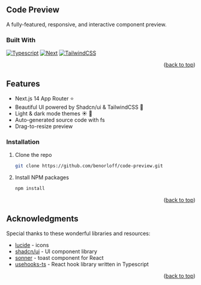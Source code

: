 <!-- README Template Credit: https://github.com/othneildrew/Best-README-Template/ -->

<a name="readme-top"></a>

<!-- PROJECT SHIELDS -->
<!--
*** I'm using markdown "reference style" links for readability.
*** Reference links are enclosed in brackets [ ] instead of parentheses ( ).
*** See the bottom of this document for the declaration of the reference variables
*** for contributors-url, forks-url, etc. This is an optional, concise syntax you may use.
*** https://www.markdownguide.org/basic-syntax/#reference-style-links
*** [![Contributors][contributors-shield]][contributors-url]
*** [![Forks][forks-shield]][forks-url]
*** [![Stargazers][stars-shield]][stars-url]
*** [![Issues][issues-shield]][issues-url]
*** [![MIT License][license-shield]][license-url]
*** [![LinkedIn][linkedin-shield]][linkedin-url]
-->

<!-- ABOUT THE PROJECT -->

## Code Preview

<!--
[![Product Name Screen Shot][product-screenshot]](https://example.com)
-->

A fully-featured, responsive, and interactive component preview. 

### Built With

[![Typescript][typescript-shield]][typescript-url]
[![Next][nextjs-shield]][nextjs-url]
[![TailwindCSS][tailwindcss-shield]][tailwindcss-url]

<p align="right">(<a href="#readme-top">back to top</a>)</p>

<!-- FEATURES -->

## Features

- Next.js 14 App Router ⭐
- Beautiful UI powered by Shadcn/ui & TailwindCSS 🎨
- Light & dark mode themes :sunny: :crescent_moon:
- Auto-generated source code with fs
- Drag-to-resize preview

<!-- GETTING STARTED -->

### Installation

1. Clone the repo
   ```sh
   git clone https://github.com/benorloff/code-preview.git
   ```
2. Install NPM packages
   ```sh
   npm install
   ```

<p align="right">(<a href="#readme-top">back to top</a>)</p>

<!-- ACKNOWLEDGMENTS -->

## Acknowledgments

Special thanks to these wonderful libraries and resources:

- [lucide](https://lucide.dev/) - icons
- [shadcn/ui](https://ui.shadcn.com/) - UI component library
- [sonner](https://sonner.emilkowal.ski/) - toast component for React
- [usehooks-ts](https://usehooks-ts.com/) - React hook library written in Typescript

<p align="right">(<a href="#readme-top">back to top</a>)</p>

<!-- MARKDOWN LINKS & IMAGES -->
<!-- https://www.markdownguide.org/basic-syntax/#reference-style-links -->

[contributors-shield]: https://img.shields.io/github/contributors/othneildrew/Best-README-Template.svg?style=for-the-badge
[contributors-url]: https://github.com/othneildrew/Best-README-Template/graphs/contributors
[forks-shield]: https://img.shields.io/github/forks/othneildrew/Best-README-Template.svg?style=for-the-badge
[forks-url]: https://github.com/othneildrew/Best-README-Template/network/members
[stars-shield]: https://img.shields.io/github/stars/othneildrew/Best-README-Template.svg?style=for-the-badge
[stars-url]: https://github.com/othneildrew/Best-README-Template/stargazers
[issues-shield]: https://img.shields.io/github/issues/othneildrew/Best-README-Template.svg?style=for-the-badge
[issues-url]: https://github.com/othneildrew/Best-README-Template/issues
[license-shield]: https://img.shields.io/github/license/othneildrew/Best-README-Template.svg?style=for-the-badge
[license-url]: https://github.com/othneildrew/Best-README-Template/blob/master/LICENSE.txt
[linkedin-shield]: https://img.shields.io/badge/-LinkedIn-black.svg?style=for-the-badge&logo=linkedin&colorB=555
[linkedin-url]: https://linkedin.com/in/othneildrew
[product-screenshot]: images/screenshot.png
[nextjs-shield]: https://img.shields.io/badge/next.js-000000?style=for-the-badge&logo=nextdotjs&logoColor=white
[nextjs-url]: https://nextjs.org/
[supabase-shield]: https://img.shields.io/badge/supabase-3FCF8E?style=for-the-badge&logo=supabase&logoColor=white
[supabase-url]: https://supabase.com/
[postgresql-shield]: https://img.shields.io/badge/postgresql-4169E1?style=for-the-badge&logo=postgresql&logoColor=white
[postgresql-url]: https://www.postgresql.org/
[prisma-shield]: https://img.shields.io/badge/prisma-2D3748?style=for-the-badge&logo=prisma&logoColor=white
[prisma-url]: https://www.prisma.io/
[tailwindcss-shield]: https://img.shields.io/badge/tailwindcss-06B6D4?style=for-the-badge&logo=tailwindcss&logoColor=white
[tailwindcss-url]: https://tailwindcss.com/
[typescript-shield]: https://img.shields.io/badge/typescript-3178C6?style=for-the-badge&logo=typescript&logoColor=white
[typescript-url]: https://www.typescriptlang.org/
